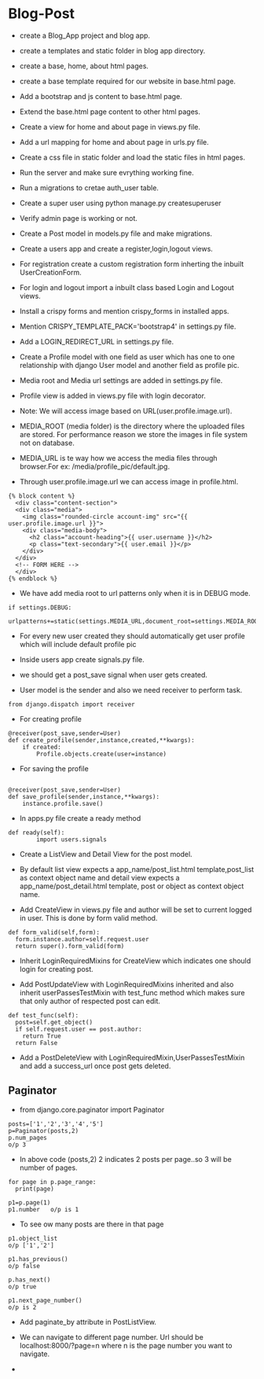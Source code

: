 # Blog-Post

* create a Blog_App project and blog app.

* create a templates and static folder in blog app directory.

* create a base, home, about html pages.

* create a base template required for our website in base.html page.

* Add a bootstrap and js content to base.html page.

* Extend the base.html page content to other html pages.

* Create a view for home and about page in views.py file.

* Add a url mapping for home and about page in urls.py file.

* Create a css file in static folder and load the static files in html pages.

* Run the server and make sure evrything working fine.

* Run a migrations to cretae auth_user table.

* Create a super user using python manage.py createsuperuser

* Verify admin page is working or not.

* Create a Post model in models.py file and make migrations.

* Create a users app and create a register,login,logout views.

* For registration create a custom registration form inherting the inbuilt UserCreationForm.

* For login and logout import a inbuilt class based Login and Logout views.

* Install a crispy forms and mention crispy_forms in installed apps.

* Mention CRISPY_TEMPLATE_PACK='bootstrap4' in settings.py file.

* Add a LOGIN_REDIRECT_URL in settings.py file.

* Create a Profile model with one field as user which has one to one relationship with django User model and another field as profile pic.

* Media root and Media url settings are added in settings.py file.

* Profile view is added in views.py file with login decorator.

* Note: We will access image based on URL(user.profile.image.url).

* MEDIA_ROOT (media folder) is the directory where the uploaded files are stored. For performance reason we store the images in file system not on database.

* MEDIA_URL is te way how we access the media files through browser.For ex: /media/profile_pic/default.jpg.

* Through user.profile.image.url we can access image in profile.html.

```
{% block content %}
  <div class="content-section">
  <div class="media">
    <img class="rounded-circle account-img" src="{{ user.profile.image.url }}">
    <div class="media-body">
      <h2 class="account-heading">{{ user.username }}</h2>
      <p class="text-secondary">{{ user.email }}</p>
    </div>
  </div>
  <!-- FORM HERE -->
  </div>
{% endblock %}
```

* We have add media root to url patterns only when it is in DEBUG mode.

```
if settings.DEBUG:
    urlpatterns+=static(settings.MEDIA_URL,document_root=settings.MEDIA_ROOT)
```

* For every new user created they should automatically get user profile which will include default profile pic

* Inside users app create signals.py file.

* we should get a post_save signal when user gets created.

* User model is the sender and also we need receiver to perform task.
```
from django.dispatch import receiver
```

* For creating profile
```
@receiver(post_save,sender=User)
def create_profile(sender,instance,created,**kwargs):
    if created:
        Profile.objects.create(user=instance)
```
* For saving the profile
```

@receiver(post_save,sender=User)
def save_profile(sender,instance,**kwargs):
    instance.profile.save()
```

* In apps.py file create a ready method
```
def ready(self):
        import users.signals
```

* Create a ListView and Detail View for the post model.

* By default list view expects a app_name/post_list.html template,post_list as context object name and detail view expects a app_name/post_detail.html template, post or object as context object name.

* Add CreateView in views.py file and author will be set to current logged in user. This is done by form valid method.
```
def form_valid(self,form):
  form.instance.author=self.request.user
  return super().form_valid(form)
```
  
* Inherit LoginRequiredMixins for CreateView which indicates one should login for creating post.

* Add PostUpdateView with LoginRequiredMixins inherited and also inherit userPassesTestMixin with test_func method which makes sure that only author of respected post can edit.
```
def test_func(self):
  post=self.get_object()
  if self.request.user == post.author:
    return True
  return False
```

* Add a PostDeleteView with LoginRequiredMixin,UserPassesTestMixin and add a success_url once post gets deleted.

## Paginator

* from django.core.paginator import Paginator
```
posts=['1','2','3','4','5']
p=Paginator(posts,2)
p.num_pages
o/p 3
```
* In above code (posts,2) 2 indicates 2 posts per page..so 3 will be number of pages.

```
for page in p.page_range:
  print(page)
  
p1=p.page(1)
p1.number   o/p is 1
```
* To see ow many posts are there in that page
```
p1.object_list
o/p ['1','2']

p1.has_previous()
o/p false

p.has_next()
o/p true

p1.next_page_number()
o/p is 2

```

* Add paginate_by attribute in PostListView.

* We can navigate to different page number. Url should be localhost:8000/?page=n where n is the page number you want to navigate.

* 




